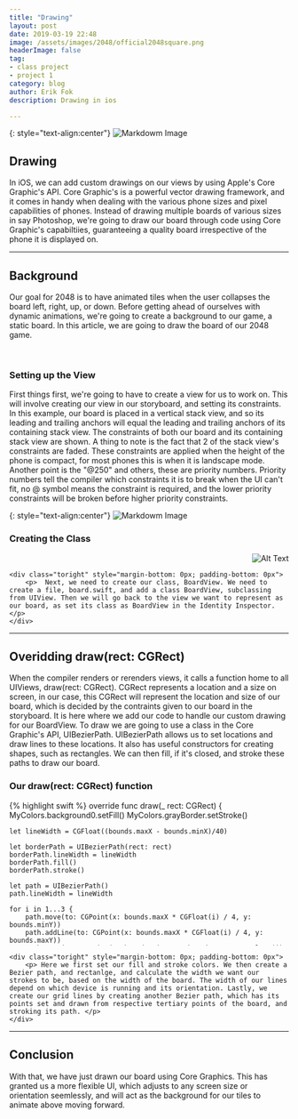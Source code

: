 ```yaml
---
title: "Drawing"
layout: post
date: 2019-03-19 22:48
image: /assets/images/2048/official2048square.png
headerImage: false
tag:
- class project
- project 1
category: blog
author: Erik Fok
description: Drawing in ios

---
```


{: style="text-align:center"}
![Markdowm Image][7]

## Drawing

<div>
    <p> In iOS, we can add custom drawings on our views by using Apple's Core Graphic's API. Core Graphic's is a powerful vector drawing framework, and it comes in handy when dealing with the various phone sizes and pixel capabilities of phones. Instead of drawing multiple boards of various sizes in say Photoshop, we're going to draw our board through code using Core Graphic's capabiltiies, guaranteeing a quality board irrespective of the phone it is displayed on.  </p>
</div>

---

## Background

Our goal for 2048 is to have animated tiles when the user collapses the board left, right, up, or down. Before getting ahead of ourselves with dynamic animations, we're going to create a background to our game, a static board. In this article, we are going to draw the board of our 2048 game. 

<br>

### Setting up the View


<div>
    <p> First things first, we're going to have to create a view for us to work on. This will involve creating our view in our storyboard, and setting its constraints. In this example, our board is placed in a vertical stack view, and so its leading and trailing anchors will equal the leading and trailing anchors of its containing stack view. The constraints of both our board and its containing stack view are shown. A thing to note is the fact that 2 of the stack view's constraints are faded. These constraints are applied when the height of the phone is compact, for most phones this is when it is landscape mode. Another point is the "@250" and others, these are priority numbers. Priority numbers tell the compiler which constraints it is  to break when the UI can't fit, no @ symbol means the constraint is required, and the lower priority constraints will be broken before higher priority constraints. </p>
</div>

{: style="text-align:center"}
![Markdowm Image][8]


### Creating the Class

<div class="side-by-side" style="margin-bottom: 0px; margin-top: 0px; padding-bottom: 0px">
    <div class="toleft" style="text-align:right; margin-top: 8px; margin-bottom: 0px;">
        <img class="image" src="https://eriktanner.github.io/SwiftAppBlog/assets/images/drawing/class_selection.png" alt="Alt Text">
    </div>

    <div class="toright" style="margin-bottom: 0px; padding-bottom: 0px">
        <p>  Next, we need to create our class, BoardView. We need to create a file, board.swift, and add a class BoardView, subclassing from UIView. Then we will go back to the view we want to represent as our board, as set its class as BoardView in the Identity Inspector. </p>
    </div>
</div>

---

## Overidding draw(rect: CGRect)

<div>
    <p> When the compiler renders or rerenders views, it calls a function home to all UIViews, draw(rect: CGRect). CGRect represents a location and a size on screen, in our case, this CGRect will represent the location and size of our board, which is decided by the contraints given to our board in the storyboard. It is here where we add our code to handle our custom drawing for our BoardView. To draw we are going to use a class in the Core Graphic's API, UIBezierPath. UIBezierPath allows us to set locations and draw lines to these locations. It also has useful constructors for creating shapes, such as rectangles. We can then fill, if it's closed, and stroke these paths to draw our board.</p>
</div>

### Our draw(rect: CGRect) function

<div class="side-by-side" style="margin-bottom: 0px; margin-top: 0px; padding-bottom: 0">
    <div class="toleft" style="max-height: 250px !important; overflow-y: auto !important; padding-bottom: 10">
{% highlight swift %}
override func draw(_ rect: CGRect) {
    MyColors.background0.setFill()
    MyColors.grayBorder.setStroke()
        
    let lineWidth = CGFloat((bounds.maxX - bounds.minX)/40)
        
    let borderPath = UIBezierPath(rect: rect)
    borderPath.lineWidth = lineWidth
    borderPath.fill()
    borderPath.stroke()
        
    let path = UIBezierPath()
    path.lineWidth = lineWidth
        
    for i in 1...3 {
        path.move(to: CGPoint(x: bounds.maxX * CGFloat(i) / 4, y: bounds.minY))
        path.addLine(to: CGPoint(x: bounds.maxX * CGFloat(i) / 4, y: bounds.maxY))
        path.move(to: CGPoint(x: bounds.minX, y: bounds.maxY * CGFloat(i) / 4))
        path.addLine(to: CGPoint(x: bounds.maxX, y: bounds.maxY * CGFloat(i) / 4))
    }
        
    path.stroke()
}
{% endhighlight %}
    </div>

    <div class="toright" style="margin-bottom: 0px; padding-bottom: 0px">
        <p> Here we first set our fill and stroke colors. We then create a Bezier path, and rectanlge, and calculate the width we want our strokes to be, based on the width of the board. The width of our lines depend on which device is running and its orientation. Lastly, we create our grid lines by creating another Bezier path, which has its points set and drawn from respective tertiary points of the board, and stroking its path. </p>
    </div>
</div>

 ---

## Conclusion

<div>
    <p> With that, we have just drawn our board using Core Graphics. This has granted us a more flexible UI, which adjusts to any screen size or orientation seemlessly, and will act as the background for our tiles to animate above moving forward. </p>
</div>


[7]: https://eriktanner.github.io/SwiftAppBlog/assets/images/drawing/board.png
[8]: https://eriktanner.github.io/SwiftAppBlog/assets/images/drawing/story.png


